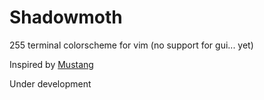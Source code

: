 # Shadowmoth
255 terminal colorscheme for vim (no support for gui... yet)

Inspired by [Mustang](https://github.com/croaker/mustang-vim)

Under development

